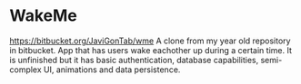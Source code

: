 # WakeMe
https://bitbucket.org/JaviGonTab/wme
A clone from my year old repository in bitbucket. App that has users wake eachother up during a certain time. It is unfinished but it has basic authentication, database capabilities, semi-complex UI, animations and data persistence. 

